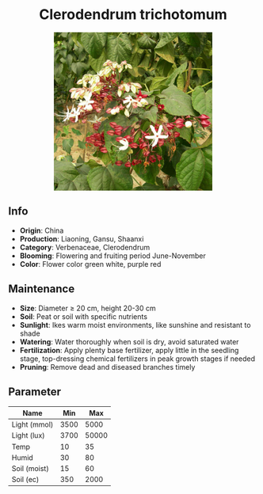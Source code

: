 <h1 align='center'>Clerodendrum trichotomum</h1>
<p align="center">
    <img 
        align='center'
        width='320'
        src="../images/clerodendrum trichotomum.png" 
        alt='Clerodendrum trichotomum' />
</p>

## Info

 - **Origin**: China
 - **Production**: Liaoning, Gansu, Shaanxi
 - **Category**: Verbenaceae, Clerodendrum
 - **Blooming**: Flowering and fruiting period June-November
 - **Color**: Flower color green white, purple red

## Maintenance

 - **Size**: Diameter ≥ 20 cm, height 20-30 cm
 - **Soil**: Peat or soil with specific nutrients
 - **Sunlight**: Ikes warm moist environments, like sunshine and resistant to shade
 - **Watering**: Water thoroughly when soil is dry, avoid saturated water
 - **Fertilization**: Apply plenty base fertilizer, apply little in the seedling stage, top-dressing chemical fertilizers in peak growth stages if needed
 - **Pruning**: Remove dead and diseased branches timely

## Parameter

| Name         | Min  | Max   |
|--------------|------|-------|
| Light (mmol) | 3500 | 5000  |
| Light (lux)  | 3700 | 50000 |
| Temp         | 10    | 35    |
| Humid        | 30   | 80    |
| Soil (moist) | 15   | 60    |
| Soil (ec)    | 350  | 2000  |